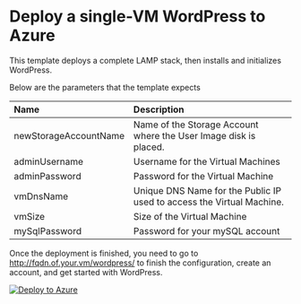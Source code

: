 # Deploy a single-VM WordPress to Azure

This template deploys a complete LAMP stack, then installs and initializes WordPress.

Below are the parameters that the template expects

| Name   | Description    |
|:--- |:---|
| newStorageAccountName  | Name of the Storage Account where the User Image disk is placed. |
| adminUsername  | Username for the Virtual Machines  |
| adminPassword  | Password for the Virtual Machine  |
| vmDnsName  | Unique DNS Name for the Public IP used to access the Virtual Machine. |
| vmSize | Size of the Virtual Machine |
| mySqlPassword | Password for your mySQL account |


Once the deployment is finished, you need to go to http://fqdn.of.your.vm/wordpress/ to finish the configuration, create an account, and get started with WordPress.

[![Deploy to Azure](http://azuredeploy.net/deploybutton.png)](https://azuredeploy.net/)
